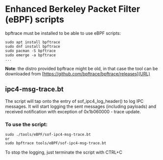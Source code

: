 # Enhanced Berkeley Packet Filter (eBPF) scripts

bpftrace must be installed to be able to use eBPF scripts:

```
sudo apt install bpftrace
sudo dnf install bpftrace
sudo pacman -S bpftrace
sudo emerge -a bpftrace
...
```

**Note**: the distro provided bpftrace might be old, in that case the tool can be downloaded from [https://github.com/bpftrace/bpftrace/releases](URL)

## ipc4-msg-trace.bt

The script will tap onto the entry of sof_ipc4_log_header() to log IPC messages.
It will start logging the sent messages (including payloads) and received notification with exception of 0x1b060000 - trace update.

### To use the script:

```
sudo ./tools/eBPF/sof-ipc4-msg-trace.bt
or
sudo bpftrace tools/eBPF/sof-ipc4-msg-trace.bt
```

To stop the logging, just terminate the script with CTRL+C
